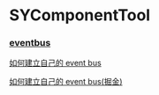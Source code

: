 # SYComponentTool

### [eventbus](./eventbus/)

[如何建立自己的 event bus](https://yunissong.github.io/2023/04/17/%E5%A6%82%E4%BD%95%E5%BB%BA%E7%AB%8B%E8%87%AA%E5%B7%B1%E7%9A%84-event-bus/)

[如何建立自己的 event bus(掘金)](https://juejin.cn/post/7222940120328568889)
